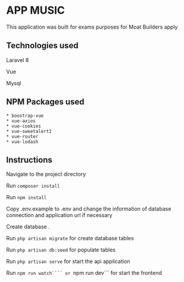 # APP MUSIC 

This application was built for exams purposes for Moat Builders apply

## Technologies used

Laravel 8

Vue 

Mysql

## NPM Packages used
    * boostrap-vue
    * vue-axios
    * vue-cookies
    * vue-sweetalert2
    * vue-router
    * vue-lodash

## Instructions

Navigate to the project directory

Run ```composer install``` 

Run ```npm install``` 

Copy .env.example to .env and change the information of database connection and application url if necessary

Create database .

Run ```php artisan migrate``` for create database tables

Run ```php artisan db:seed``` for populate tables

Run ```php artisan serve``` for start the api application

Run ```npm run watch```` or ```npm run dev``` for start the frontend






